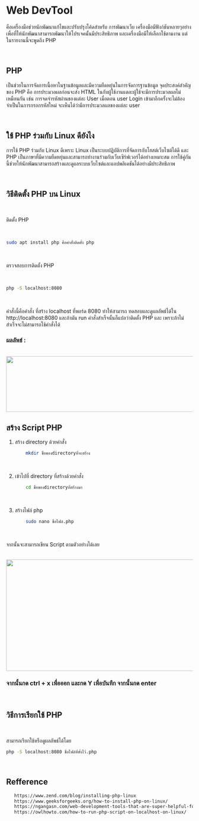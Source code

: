 
# Web DevTool

คือเครื่องมือช่วยนักพัฒนาแก้ไขและปรับปรุงโค้ดสำหรับ
การพัฒนาเว็บ เครื่องมือมีฟังก์ชันหลายๆอย่างเพื่อที่ให้นักพัฒนาสามารถพัฒนาให้โปรเจคนั้นมีประสิทธิภาพ และเครื่องมือมีให้เลือกใช้ตามงาน แต่ในรายงานนี้จะพูดถึง PHP

<br>

## PHP
	
เป็นช่วยในการจัดการเนื้อหาในฐานข้อมูลและมีความยืดหยุ่นในการจัดการฐานข้อมูล จุดประสงค์สำคัญของ PHP คือ การประมวลผลก่อนจะส่ง HTML ในกับผู้ใช้งานแตละผู้ใช้จะมีการประมวลผลไม่เหมือนกัน เช่น การจดจำรหัสผ่านของแต่ละ User เมื่อตอน user Login เข้ามาอีกครั้งจะไม่ต้องจำเป็นในการกรอกรหัสใหม่ จะเห็นได้ว่ามีการประมวลผลของแต่ละ user

<br>

## ใช้ PHP ร่วมกับ Linux ดียังไง

การใช้ PHP ร่วมกับ Linux ดีเพราะ Linux เป็นระบบปฏิบัติการที่จัดการกับโฮสต์เว็บไซต์ได้ดี และ PHP เป็นภาษาที่มีความยืดหยุ่นและสามารถทำงานร่วมกับเว็บเซิร์ฟเวอร์ได้อย่างเหมาะสม การใช้คู่กันนี้ช่วยให้นักพัฒนาสามารถสร้างและดูแลระบบเว็บไซต์และแอปพลิเคชันได้อย่างมีประสิทธิภาพ

<br>

## วิธีติดตั้ง PHP บน Linux

<br>

ติดตั้ง PHP

 <br>

  ```bash
  sudo apt install php คือคำสั่งติดตั้ง php
  ```

 <br>

ตรวจสอบการติดตั้ง PHP

 <br>

   ```bash
   php -S localhost:8080
   ```

 <br>

คำสั่งนี้คือคำสั่ง ที่สร้าง localhost ที่พอร์ด 8080 ทำให้สามารถ ทดสอบและดูผลลัพธ์ได้ใน http://localhost:8080 และถ้ามัน run คำสั่งสำเร็จนั้นก็แปลว่าติดตั้ง PHP และ เพราะถ้าไม่สำเร็จจะไม่สามารถใช้คำสั่งได้ 

### ผลลัพธ์ :
<br>
   
   <img src='https://owlhowto.com/content/images/2023/06/php-server-started.png?ezimgfmt=ng:webp/ngcb2' width='1000' height='150'>

<br>

## สร้าง Script PHP

1. สร้าง directory ด้วยคำสั่ง
   <br>

   ```bash
       mkdir ชื่อของdirectoryที่จะสร้าง
   ```
   <br>
   
2. เข้าไปที่ directory ที่สร้างด้วยคำสั่ง
   <br>

   ```bash
       cd ชื่อของdirectoryที่สร้างมา
   ```
   <br>

3. สร้างไฟล์ php
   <br>

   ```bash
       sudo nano ชื่อไฟล์.php
   ```
   <br>

จากนั้นจะสามารถเขียน Script ตามตัวอย่างได้เลย

<br>
   
   <img src='https://owlhowto.com/content/images/2023/06/app-php-code-1.png?ezimgfmt=ng:webp/ngcb2' width='1000' height='300'>

<br>		

### จากนั้นกด ctrl + x เพื่อออก และกด Y เพื่อบันทึก จากนั้นกด enter

<br>

## วิธีการเรียกใช้ PHP

<br>

  สามารถเรียกใช้หรือดูผลลัพธ์ได้โดย
<br>

   ```bash
   php -S localhost:8080 ชื่อไฟล์ที่ตั้งไว้.php
   ```
   <br>

## Refference
```bash
   https://www.zend.com/blog/installing-php-linux
   https://www.geeksforgeeks.org/how-to-install-php-on-linux/
   https://ngangasn.com/web-development-tools-that-are-super-helpful-for-linux-web-developers/?expand_article=1
   https://owlhowto.com/how-to-run-php-script-on-localhost-on-linux/
   ```
   <br>
  

